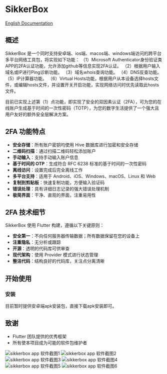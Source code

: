 # SikkerBox

[English Documentation](./README.md)

## 概述

SikkerBox 是一个同时支持安卓端、ios端、macos端、windows端访问的跨平台多平台网络工具包，将实现如下功能：
（1）Microsoft Authenticator身份验证类APP的2FA认证功能，允许添加github等信息实现2FA认证。
（2）根据用户输入域名或IP进行Ping诊断功能。
（3）域名whois查询功能。
（4）DNS反查功能。
（5）IP计算器功能。
（6）Virtual Hosts功能，根据用户从本设备选择hosts文件，或编辑hosts文件，并设置开关开启功能，实现网络访问时优先读取此hosts文件。

目前已实现上述第（1）点功能，即实现了安全的双因素认证（2FA），可为您的在线账户生成基于时间的一次性密码（TOTP），为您的数字生活提供了一个强大且用户友好的额外安全层解决方案。

## 2FA 功能特点

- **安全存储**：所有账户密钥均使用 Hive 数据库进行加密和安全存储
- **二维码扫描**：通过扫描二维码轻松添加账户
- **手动输入**：支持手动输入账户信息
- **基于时间的 OTP**：生成符合 RFC 6238 标准的基于时间的一次性密码
- **离线访问**：设置完成后完全离线工作
- **多平台支持**：适用于 Android、iOS、Windows、macOS、Linux 和 Web
- **复制到剪贴板**：快速复制功能，方便输入验证码
- **错误处理**：具有详细日志记录的强大错误处理机制
- **极简界面**：干净、直观的界面，注重易用性

## 2FA 技术细节

SikkerBox 使用 Flutter 构建，遵循以下关键原则：

- **安全第一**：不向任何服务器传输数据；所有数据保留在您的设备上
- **注重隐私**：无分析或跟踪
- **开源**：透明的代码库可供审查
- **现代架构**：使用 Provider 模式进行状态管理
- **整洁代码**：结构良好的代码库，关注点分离清晰

## 开始使用

### 安装

目前暂时提供安卓端apk安装包，直接下载apk安装即可。

## 致谢

- Flutter 团队提供的优秀框架
- 所有使本项目成为可能的软件包维护者 

![sikkerbox app 软件截图1](./sikkerbox1.jpg)
![sikkerbox app 软件截图2](./sikkerbox2.jpg)
![sikkerbox app 软件截图3](./sikkerbox3.jpg)
![sikkerbox app 软件截图4](./sikkerbox4.jpg)
![sikkerbox app 软件截图5](./sikkerbox5.jpg)
![sikkerbox app 软件截图6](./sikkerbox6.jpg)
